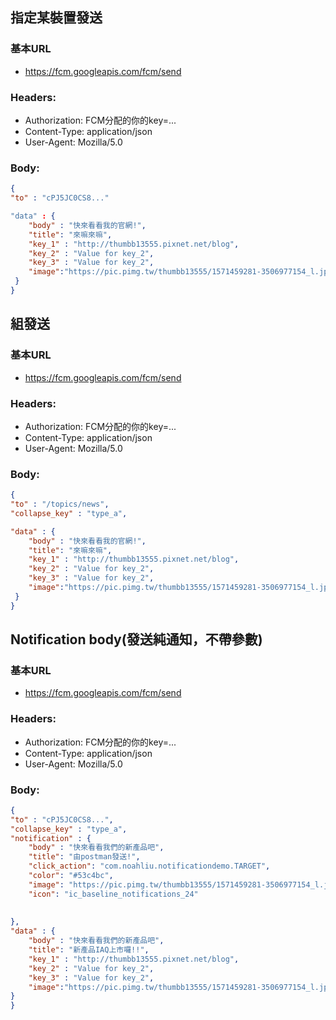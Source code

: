 ## 指定某裝置發送
 ### 基本URL
 * https://fcm.googleapis.com/fcm/send

 ### Headers: 
 * Authorization: FCM分配的你的key=...
 * Content-Type: application/json
 * User-Agent: Mozilla/5.0
 ### Body: 
 
 ```json
{
 "to" : "cPJ5JC0CS8..."
 
 "data" : {
     "body" : "快來看看我的官網!",
     "title": "來嘛來嘛",
     "key_1" : "http://thumbb13555.pixnet.net/blog",
     "key_2" : "Value for key_2",
     "key_3" : "Value for key_2",
     "image":"https://pic.pimg.tw/thumbb13555/1571459281-3506977154_l.jpg"
  }
}
  ```
  
  ## 組發送
 ### 基本URL
 * https://fcm.googleapis.com/fcm/send

 ### Headers: 
 * Authorization: FCM分配的你的key=...
 * Content-Type: application/json
 * User-Agent: Mozilla/5.0
 ### Body: 
 
 ```json
{
 "to" : "/topics/news",
 "collapse_key" : "type_a",
 
 "data" : {
     "body" : "快來看看我的官網!",
     "title": "來嘛來嘛",
     "key_1" : "http://thumbb13555.pixnet.net/blog",
     "key_2" : "Value for key_2",
     "key_3" : "Value for key_2",
     "image":"https://pic.pimg.tw/thumbb13555/1571459281-3506977154_l.jpg"
  }
}
  ```
  
 ## Notification body(發送純通知，不帶參數)
 ### 基本URL
 * https://fcm.googleapis.com/fcm/send

 ### Headers: 
 * Authorization: FCM分配的你的key=...
 * Content-Type: application/json
 * User-Agent: Mozilla/5.0
 ### Body: 
 
 ```json
{
 "to" : "cPJ5JC0CS8...",
 "collapse_key" : "type_a",
 "notification" : {
     "body" : "快來看看我們的新產品吧",
     "title": "由postman發送!",
     "click_action": "com.noahliu.notificationdemo.TARGET",
     "color": "#53c4bc",
     "image": "https://pic.pimg.tw/thumbb13555/1571459281-3506977154_l.jpg",
     "icon": "ic_baseline_notifications_24"
     
     
 },
 "data" : {
     "body" : "快來看看我們的新產品吧",
     "title": "新產品IAQ上市囉!!",
     "key_1" : "http://thumbb13555.pixnet.net/blog",
     "key_2" : "Value for key_2",
     "key_3" : "Value for key_2",
     "image":"https://pic.pimg.tw/thumbb13555/1571459281-3506977154_l.jpg"
 }
}
  ```
  
  
